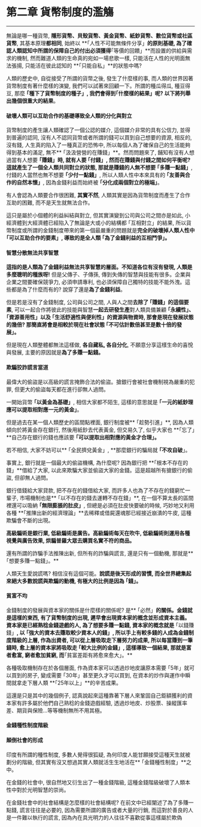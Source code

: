 # 第二章 貨幣制度的濫觴

---

無論是哪一種貨幣, **隱形貨幣、貝殼貨幣、黃金貨幣、紙鈔貨幣、數位貨幣或社區貨幣**, 其基本原理**都相同**, 始終以 **｢人性不可能無條件分享」**的原則基礎, 為了確認人類認知中所謂的保障自己的付出必須獲得**｢等價的回饋」**而設置的供給與需求的機制, 然而難道人類的生命真的宛如一場悲歌一樣, 只能活在人性的光明面無法張揚, 只能活在彼此認知的 **｢只能自私」**的狀態中嗎?

人類的歷史中, 自從接受了所謂的貨幣之後, 發生了什麼樣的事, 而人類的世界因著貨幣制度有著什麼樣的演變, 我們可以試著來回顧一下。所謂的種瓜得瓜, 種豆得豆, 那麼 **｢種下了貨幣制度的種子」, 我們會得到｢什麼樣的結果」呢? 以下將列舉出幾個很重大的結果**。

#### 破壞人類可以互助合作的基礎導致全人類的分化與對立

貨幣制度的產生讓人類確認了一個公認的媒介, 這個媒介非常的具有公信力, 並得到普遍的認同, 沒有人不認同貨幣或者所謂的錢可以買到自己想要的資源, 相反的, 沒有錢, 人生真的陷入了一種真正的恐怖中, 所以每個人為了確保自己的生活能夠得到基本的滿足, 無不** ｢汲汲營營的在賺錢」**。然而問題來了, 餔知有沒有人想過當有人想要 **｢賺錢」**時, 就有人要 **｢付錢」**, 然而在賺錢與付錢之間如何平衡呢? 這就產生了一個全人類共同對立的狀態, 那就是賺錢的人無不想要** ｢多賺一點錢」**, 付錢的人當然也無不想要 **｢少付一點錢」**, 所以人類人性中本來具有的 **｢友善與合作的自然本懷」**, 因為金錢利益而始終被 **｢分化成兩個對立的極端」**。

有人會認為人類要合作很困難, **其實不然**, 人類其實是因為貨幣制度而產生了合作互助的困難, 而不是天生就無法合作。

這只是屬於小個體的利益糾結與對立, 但其實演變到公司與公司之間亦是如此, 小經濟體到大經濟體已經陷入了無論是大或小的結構都 ｢互相對立」的結果, 所以貨幣制度或所謂的金錢制度帶來的第一個最嚴重的問題就是**完全的破壞掉人類人性中 **｢**可以互助合作的要素**」**, 導致的是全人類 **｢**為了金錢利益的互相鬥爭**」**。**

#### 智慧分散無法共享智慧

**這指的是人類為了金錢利益無法共享智慧的層面。**不知道各位有沒有發現, 人類是**多麼聰明的種族呀!** 但是父傳子、子傳孫, 傳到失傳的智慧與技能有很多。企業與企業之間要確保競爭力, 必須申請專利, 也必須保障自己獨特的技能不能外洩。這些都是為了什麼而有的? 說穿了還是**為了金錢利益**。

但是若是沒有了金錢制度, 公司與公司之間, 人與人之間**去除了 ｢賺錢」的這個要素**, 可以一起合作將彼此的技能與智慧**一起去研發生產**對人類具備兼顧 **｢永續性」、 ｢資源善用性」以及 ｢生活舒適性與便利性」**的資源與物資時, 那會是現在發展狀態的幾倍? 那**簡直將會是相較於現在社會狀態 ｢不可估計數倍甚至是數十倍的發展」。**

但是現在人類整體都無法這樣做, **各自藏私, 各自分化**, 不願意分享這樣生命的喜悅與發展, 主要的原因就是**為了多賺一點錢。**

#### 欺騙狡詐謊言當道

最偉大的偷盜是以高級的謊言掩飾合法的偷盜。搶銀行會被社會機制視為嚴重的犯罪, 但更大的偷盜每天都在進行卻無人過問。

一開始貨幣 **｢以黃金為基礎」**, 相信大家都不陌生, 這樣的意思就是 **｢一元的紙鈔理應可以提取相對應一元的黃金」**。

但是過去在某一個人類歷史的區間點裡面, 銀行制度被** ｢趁勢引進」**, 因為人類傾向於將黃金存在銀行, 然後用紙鈔去代表黃金, 但交易久了, 似乎大家也 **｢忘了」**自己存在銀行的錢也應該要 **｢可以提取出相對應的黃金才合理」。**

若不相信, 大家不妨可以** ｢全民擠兌黃金」, **那麼銀行的騙局就 **｢不攻自破**」。

事實上, 銀行就是一個最大的偷盜機構, 為什麼呢? 因為銀行把 **｢根本不存在的錢」**借給了大家, 以此來欺騙大家並偷盜大家的金錢。這是超越所有搶銀行的偷盜, 但卻無人過問。

銀行借錢給大家貸款, 把不存在的錢借給大家, 而許多人也為了不存在的錢窮忙一輩子, 市場機制也是** ｢以不存在的錢去運轉不存在錢」**, 在一個不算太長的區間裡還可以吸納 **｢無限膨脹的肚皮」**, 但總是必須在肚皮快要破的時候, 巧妙地又利用各種 **｢推陳出新的經濟理論」**去稀釋或借屍還魂那已經接近崩潰的牛皮, 這種欺騙會不斷的出現。

**高級騙術是銀行業, 低級騙術是廣告。高級騙術每天在吹牛, 低級騙術則運用各種視覺與廣告效果, 烘騙普羅大眾去購買名實不符的商品。**

還有所謂的詐騙手法推陳出新, 但所有的詐騙與謊言, 還是只有一個動機, 那就是** ｢想要多賺一點錢」。**

人類天生愛說謊嗎? 相信沒有這個可能。**說謊是後天形成的習慣, 而全世界總集起來絕大多數說謊與欺騙的動機, 有極大的比例是因為 **｢**錢**」**。**

#### 貧富不均

金錢制度的發展與資本家的關係是什麼樣的關係呢? 是** ｢必然」**的關係。金錢就是這樣的東西, 有了貨幣制度的出現, 遲早會出現資本家的概念並形成資本主義。資本家是已經熟稔金錢遊戲的人, 為了想要多賺一點錢, 資本家的概念就是** ｢以錢賺錢」**, 以 **｢強大的資本去賺取較少資本人的錢」**, 所以手上有較多錢的人成為金錢制度階級的上層, 作為出資者, 可以從上層吸取走下層努力的成果, 所以每當賺到一筆錢時, 愈上層的資本家將吸取走 **｢較大比例的金錢」**, 這樣導致一個結果, 那就是富者愈富, 窮者愈加貧窮, 而**｢貧富差距有將愈來愈大」。**

各種吸取機制存在於各個層面, 作為資本家可以透過炒地皮讓原本需要 ｢5年」就可以買到的房子, 變成需要 ｢30年」甚至更久才可以買到, 在資本的炒作與運作中瞬間就拿走下層人類 **｢25年以上」**的辛苦成果。

這還是只是其中的幾個例子, 認真說起來這種靠著下層人來鞏固自己鉅額獲利的資本家有許多屬於他們自己熟稔的金錢遊戲經驗, 透過炒地皮、炒股票、操縱匯率差、期貨與保險...等等機制無所不用其極。

#### 金錢種性制度階級

#### 顛倒社會的形成

印度有所謂的種性制度, 多數人覺得很狐疑, 為何印度人能甘願接受這種天生就被劃分的階級, 但其實有沒又想過其實人類就活生生地活在** ｢金錢種性制度」**之中。

在金錢的社會中, 很自然地又衍生出了一種金錢階級, 這種金錢階級破壞了人類本性中對於光明智慧的崇尚。

在金錢社會中的社會結構是怎麼樣的社會結構呢? 在前文中已經闡述了為了多賺一點錢, 謊言往往是必要的, 因為需要所謂的廣告或者大量的行銷, 而這對於善良的人是一件難以執行的謊言, 因為內在具光明力的人往往不喜歡從事這樣屬於欺偽

